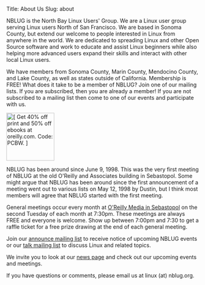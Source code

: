 Title: About Us
Slug: about

NBLUG is the North Bay Linux Users' Group. We are a Linux user group serving Linux users North of San Francisco. We are based in Sonoma County, but extend our welcome to people interested in Linux from anywhere in the world. We are dedicated to spreading Linux and other Open Source software and work to educate and assist Linux beginners while also helping more advanced users expand their skills and interact with other local Linux users.

We have members from Sonoma County, Marin County, Mendocino County, and Lake County, as well as states outside of California. Membership is FREE! What does it take to be a member of NBLUG? Join one of our mailing lists. If you are subscribed, then you are already a member! If you are not subscribed to a mailing list then come to one of our events and participate with us.

<img class="image-right" alt="[ Get 40% off print and 50% off ebooks at oreilly.com. Code: PCBW. ]"
    width="125" height="125"
    src="/images/oreilly-discount.gif">

NBLUG has been around since June 9, 1998. This was the very first meeting of NBLUG at the old O'Reilly and Associates building in Sebastopol. Some might argue that NBLUG has been around since the first announcement of a meeting went out to various lists on May 12, 1998 by Dustin, but I think most members will agree that NBLUG started with the first meeting.

General meetings occur every month at [O'Reilly Media in Sebastopol][locations] on the second Tuesday of each month at 7:30pm. These meetings are always FREE and everyone is welcome. Show up between 7:00pm and 7:30 to get a raffle ticket for a free prize drawing at the end of each general meeting.

Join our [announce mailing list][announce] to receive notice of upcoming NBLUG events or our [talk mailing list][talk] to discuss Linux and related topics.

We invite you to look at our [news page][news] and check out our upcoming events and meetings.

If you have questions or comments, please email us at linux (at) nblug.org.

[locations]: /locations/
[announce]: /mailman/listinfo/announce
[talk]: /mailman/listinfo/talk
[news]: /
